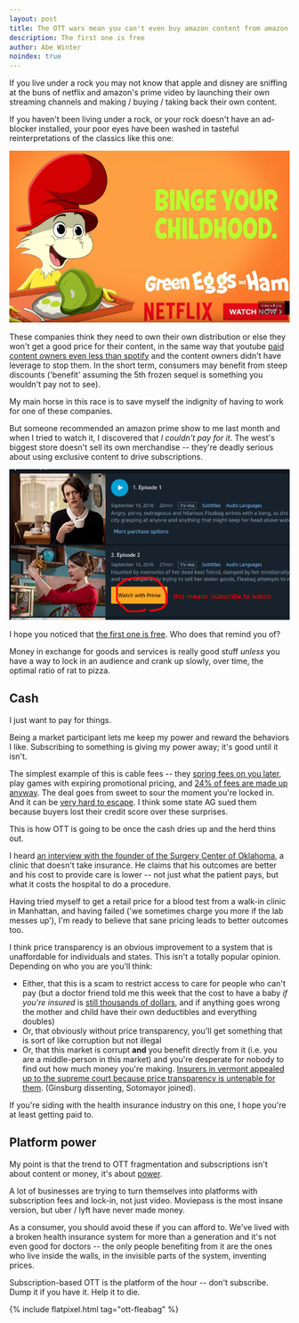 ```yaml
---
layout: post
title: The OTT wars mean you can't even buy amazon content from amazon
description: The first one is free
author: Abe Winter
noindex: true
---
```


If you live under a rock you may not know that apple and disney are sniffing at the buns of netflix and amazon's prime video by launching their own streaming channels and making / buying / taking back their own content.

If you haven't been living under a rock, or your rock doesn't have an ad-blocker installed, your poor eyes have been washed in tasteful reinterpretations of the classics like this one:

![NFLX seuss ad](/assets/ott-nflx-binge.png)

These companies think they need to own their own distribution or else they won't get a good price for their content, in the same way that youtube [paid content owners even less than spotify](https://www.forbes.com/sites/emmawoollacott/2014/06/17/youtube-to-block-indie-content-within-days/) and the content owners didn't have leverage to stop them. In the short term, consumers may benefit from steep discounts ('benefit' assuming the 5th frozen sequel is something you wouldn't pay not to see).

My main horse in this race is to save myself the indignity of having to work for one of these companies.

But someone recommended an amazon prime show to me last month and when I tried to watch it, I discovered that *I couldn't pay for it*. The west's biggest store doesn't sell its own merchandise -- they're deadly serious about using exclusive content to drive subscriptions.

![watch with prime](/assets/ott-first-one-is-free.png)

I hope you noticed that [the first one is free](https://www.reddit.com/r/Showerthoughts/comments/3sq6ic/no_drug_dealer_i_have_ever_encountered_has/). Who does that remind you of?

Money in exchange for goods and services is really good stuff *unless* you have a way to lock in an audience and crank up slowly, over time, the optimal ratio of rat to pizza.

## Cash

I just want to pay for things.

Being a market participant lets me keep my power and reward the behaviors I like. Subscribing to something is giving my power away; it's good until it isn't.

The simplest example of this is cable fees -- they [spring fees on you later](https://arstechnica.com/tech-policy/2017/08/comcast-fails-to-get-hidden-fee-class-action-suit-thrown-out-of-court/), play games with expiring promotional pricing, and [24% of fees are made up anyway](https://www.consumerreports.org/fees-billing/cable-company-fees-add-to-tv-bill/). The deal goes from sweet to sour the moment you're locked in. And it can be [very hard to escape](https://soundcloud.com/ryan-block-10/comcastic-service). I think some state AG sued them because buyers lost their credit score over these surprises.

This is how OTT is going to be once the cash dries up and the herd thins out.

I heard [an interview with the founder of the Surgery Center of Oklahoma](https://www.econtalk.org/keith-smith-on-free-market-health-care/), a clinic that doesn't take insurance. He claims that his outcomes are better and his cost to provide care is lower -- not just what the patient pays, but what it costs the hospital to do a procedure.

Having tried myself to get a retail price for a blood test from a walk-in clinic in Manhattan, and having failed ('we sometimes charge you more if the lab messes up'), I'm ready to believe that sane pricing leads to better outcomes too.

I think price transparency is an obvious improvement to a system that is unaffordable for individuals and states. This isn't a totally popular opinion. Depending on who you are you'll think:

- Either, that this is a scam to restrict access to care for people who can't pay (but a doctor friend told me this week that the cost to have a baby *if you're insured* is [still thousands of dollars](https://www.whattoexpect.com/pregnancy/pregnancy-costs/), and if anything goes wrong the mother and child have their own deductibles and everything doubles)
- Or, that obviously without price transparency, you'll get something that is sort of like corruption but not illegal
- Or, that this market is corrupt **and** you benefit directly from it (i.e. you are a middle-person in this market) and you're desperate for nobody to find out how much money you're making. [Insurers in vermont appealed up to the supreme court because price transparency is untenable for them](https://www.healthaffairs.org/do/10.1377/hblog20160310.053837/full/). (Ginsburg dissenting, Sotomayor joined).

If you're siding with the health insurance industry on this one, I hope you're at least getting paid to.

## Platform power

My point is that the trend to OTT fragmentation and subscriptions isn't about content or money, it's about [power](https://en.wikiquote.org/wiki/Power).

A lot of businesses are trying to turn themselves into platforms with subscription fees and lock-in, not just video. Moviepass is the most insane version, but uber / lyft have never made money.

As a consumer, you should avoid these if you can afford to. We've lived with a broken health insurance system for more than a generation and it's not even good for doctors -- the only people benefiting from it are the ones who live inside the walls, in the invisible parts of the system, inventing prices.

Subscription-based OTT is the platform of the hour -- don't subscribe. Dump it if you have it. Help it to die.

{% include flatpixel.html tag="ott-fleabag" %}
